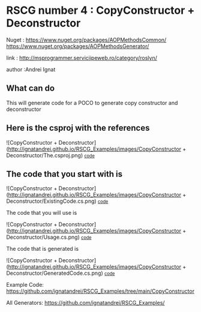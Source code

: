 
# RSCG number 4 : CopyConstructor + Deconstructor

Nuget :
    https://www.nuget.org/packages/AOPMethodsCommon/
    https://www.nuget.org/packages/AOPMethodsGenerator/


link : http://msprogrammer.serviciipeweb.ro/category/roslyn/ 


author :Andrei Ignat


## What can do

This will generate code for a POCO to generate copy constructor and deconstructor

## Here is the csproj with the references

![CopyConstructor + Deconstructor](http://ignatandrei.github.io/RSCG_Examples/images/CopyConstructor + Deconstructor/The.csproj.png)
<small>
<a href='http://ignatandrei.github.io/RSCG_Examples/images/CopyConstructor + Deconstructor/The.csproj' target='_blank'>code</a>
</small>


## The code that you start with is 


![CopyConstructor + Deconstructor](http://ignatandrei.github.io/RSCG_Examples/images/CopyConstructor + Deconstructor/ExistingCode.cs.png)
<small>
<a href='http://ignatandrei.github.io/RSCG_Examples/images/CopyConstructor + Deconstructor/ExistingCode.cs' target='_blank'>code</a>
</small>

The code that you will use is

![CopyConstructor + Deconstructor](http://ignatandrei.github.io/RSCG_Examples/images/CopyConstructor + Deconstructor/Usage.cs.png)
<small>
<a href='http://ignatandrei.github.io/RSCG_Examples/images/CopyConstructor + Deconstructor/Usage.cs' target='_blank'>code</a>
</small>



The code that is generated is

![CopyConstructor + Deconstructor](http://ignatandrei.github.io/RSCG_Examples/images/CopyConstructor + Deconstructor/GeneratedCode.cs.png)
<small>
<a href='http://ignatandrei.github.io/RSCG_Examples/images/CopyConstructor + Deconstructor/GeneratedCode.cs' target='_blank'>code</a>
</small>


Example Code: <a href="https://github.com/ignatandrei/RSCG_Examples/tree/main/CopyConstructor" rel="noopener" target="_blank">https://github.com/ignatandrei/RSCG_Examples/tree/main/CopyConstructor</a>

All Generators: <a href="https://github.com/ignatandrei/RSCG_Examples/">https://github.com/ignatandrei/RSCG_Examples/</a>

